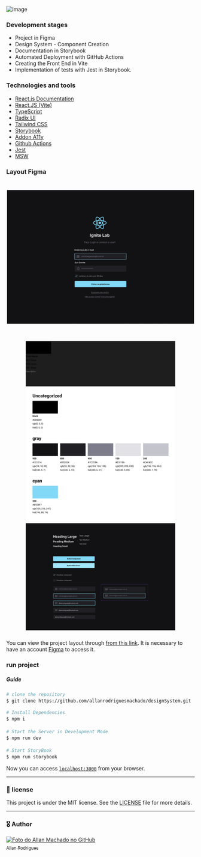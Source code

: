 ![image](https://github.com/allanrodriguesmachado/login-design-system/blob/main/.github/Group%204.png)

<h3>Development stages</h3>

- Project in Figma
- Design System - Component Creation
- Documentation in Storybook
- Automated Deployment with GitHub Actions
- Creating the Front End in Vite
- Implementation of tests with Jest in Storybook.

<h3>Technologies and tools</h3>

- [React.js Documentation](https://pt-br.reactjs.org/)
- [React.JS (Vite)](https://vitejs.dev/)
- [TypeScript](https://www.typescriptlang.org/)
- [Radix UI](https://www.radix-ui.com/)
- [Tailwind CSS](https://tailwindcss.com/)
- [Storybook](https://storybook.js.org/)
- [Addon A11y](https://www.npmjs.com/package/@storybook/addon-a11y)
- [Github Actions](https://github.com/features/actions)
- [Jest](https://jestjs.io/pt-BR/)
- [MSW](https://mswjs.io/)

<h3>Layout Figma</h3>

<!-- ![image](https://github.com/allanrodriguesmachado/designSystem/blob/main/.github/Ignite%20Lab%20Designe%20System.svg) -->

<h1 align="center">
  <img alt="dtmoney" title="dtmoney" src="https://github.com/allanrodriguesmachado/designSystem/blob/main/.github/Ignite%20Lab%20-%20Web.png" width="500px" />
</h1>

<h1 align="center">
  <img alt="dtmoney" title="dtmoney" src="https://github.com/allanrodriguesmachado/designSystem/blob/main/.github/Ignite%20Lab%20-%20colors.png" width="400px" />
  <img alt="dtmoney" title="dtmoney" src="https://github.com/allanrodriguesmachado/designSystem/blob/main/.github/Ignite%20Lab%20-%20Components.png" width="400px" />
</h1>


You can view the project layout
through [from this link](https://www.figma.com/file/wGGfPzfAU58S4xaGUDM3jU/Ignite-Lab-Designe-System?node-id=0%3A1). It
is necessary to have an account [Figma](https://figma.com) to access it.


<h3>run project</h3>

<h5>Guide</h5>

```bash
# clone the repository
$ git clone https://github.com/allanrodriguesmachado/designSystem.git
```

```bash
# Install Dependencies
$ npm i

# Start the Server in Development Mode
$ npm run dev

# Start StoryBook
$ npm run storybook
```

Now you can access [`localhost:3000`](http://localhost:3000) from your browser.

---

<h3>📄 license</h3>

This project is under the MIT license. See the [LICENSE](LICENSE.md) file for more details.

---
<h3>🎖️ Author</h3>

[<img src="https://avatars.githubusercontent.com/u/54523516?v=4" width="100px;" alt="Foto do Allan Machado no GitHub"/>
<br><sub>Allan Rodrigues</sub>](https://github.com/allanrodriguesmachado)  
